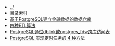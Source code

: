 
[@id]: _sidebar.md 
[@title]: database
[@location]: docs/database/_sidebar.md
[@author]: leity
[@date]: 2022-01-12

* [../](README.md)
* [目录索引](database/README.md)
* [基于PostgreSQL建立金融数据的数据仓库](database/20210820-01.md)
* [四种ETL算法](database/20211207-01.md)
* [PostgreSQL通过dblink或postgres_fdw跨库访问表](database/20211215-01.md)
* [PostgreSQL 实现定时任务的 4 种方法](database/20220101-01.md)
